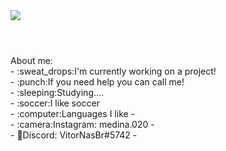 <img src="https://cdn.discordapp.com/attachments/819667765123219486/836400598424879154/banner.png">

#

<br>
About me:
<br>
- :sweat_drops:I'm currently working on a project!
<br>
- :punch:If you need help you can call me!
<br>
- :sleeping:Studying....
<br>
- :soccer:I like soccer
<br>
- :computer:Languages I like
- <br>
- :camera:Instagram: medina.020
- <br>
- 🧾Discord: VitorNasBr#5742
- 





